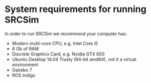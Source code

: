 # System requirements for running SRCSim #

In order to run SRCSim we recommend your computer has:

- Modern multi-core CPU, e.g. Intel Core i5
- 8 Gb of RAM
- Discrete Graphics Card, e.g. Nvidia GTX 650
- Ubuntu Desktop 14.04 Trusty (64-bit amd64), not it a virtual environment
- Gazebo 7
- ROS Indigo